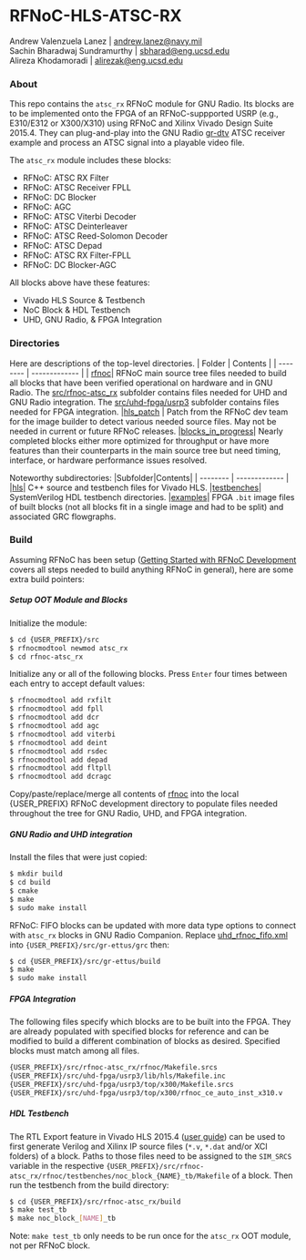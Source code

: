 # RFNoC-HLS-ATSC-RX

Andrew Valenzuela Lanez | <andrew.lanez@navy.mil>  
Sachin Bharadwaj Sundramurthy | <sbharad@eng.ucsd.edu>  
Alireza Khodamoradi | <alirezak@eng.ucsd.edu>

### About
This repo contains the ```atsc_rx``` RFNoC module for GNU Radio. Its blocks are to be implemented onto the FPGA of an RFNoC-suppported USRP (e.g., E310/E312 or X300/X310) using RFNoC and Xilinx Vivado Design Suite 2015.4. They can plug-and-play into the GNU Radio [gr-dtv] ATSC receiver example and process an ATSC signal into a playable video file.

The ```atsc_rx``` module includes these blocks:
- RFNoC: ATSC RX Filter
- RFNoC: ATSC Receiver FPLL
- RFNoC: DC Blocker
- RFNoC: AGC
- RFNoC: ATSC Viterbi Decoder
- RFNoC: ATSC Deinterleaver
- RFNoC: ATSC Reed-Solomon Decoder
- RFNoC: ATSC Depad
- RFNoC: ATSC RX Filter-FPLL
- RFNoC: DC Blocker-AGC

All blocks above have these features:
- Vivado HLS Source & Testbench
- NoC Block & HDL Testbench
- UHD, GNU Radio, & FPGA Integration

### Directories
Here are descriptions of the top-level directories.
| Folder | Contents |
| -------- | ------------- |
| [rfnoc]| RFNoC main source tree files needed to build all blocks that have been verified operational on hardware and in GNU Radio. The [src/rfnoc-atsc_rx] subfolder contains files needed for UHD and GNU Radio integration. The [src/uhd-fpga/usrp3] subfolder contains files needed for FPGA integration.
|[hls_patch] | Patch from the RFNoC dev team for the image builder to detect various needed source files. May not be needed in current or future RFNoC releases.
|[blocks\_in\_progress]| Nearly completed blocks either more optimized for throughput or have more features than their counterparts in the main source tree but need timing, interface, or hardware performance issues resolved.

Noteworthy subdirectories:
|Subfolder|Contents|
| -------- | ------------- |
|[hls]| C++ source and testbench files for Vivado HLS.
|[testbenches]| SystemVerilog HDL testbench directories.
|[examples]| FPGA ```.bit``` image files of built blocks (not all blocks fit in a single image and had to be split) and associated GRC flowgraphs.

### Build
Assuming RFNoC has been setup ([Getting Started with RFNoC Development][kb] covers all steps needed to build anything RFNoC in general), here are some extra build pointers:

##### Setup OOT Module and Blocks
Initialize the module:
```sh
$ cd {USER_PREFIX}/src
$ rfnocmodtool newmod atsc_rx
$ cd rfnoc-atsc_rx
```
Initialize any or all of the following blocks. Press ```Enter``` four times between each entry to accept default values:
```sh
$ rfnocmodtool add rxfilt
$ rfnocmodtool add fpll
$ rfnocmodtool add dcr
$ rfnocmodtool add agc
$ rfnocmodtool add viterbi
$ rfnocmodtool add deint
$ rfnocmodtool add rsdec
$ rfnocmodtool add depad
$ rfnocmodtool add fltpll
$ rfnocmodtool add dcragc
```

Copy/paste/replace/merge all contents of [rfnoc] into the local {USER_PREFIX} RFNoC development directory to populate files needed throughout the tree for GNU Radio, UHD, and FPGA integration.

##### GNU Radio and UHD integration
Install the files that were just copied:
```sh
$ mkdir build
$ cd build
$ cmake
$ make
$ sudo make install
```

RFNoC: FIFO blocks can be updated with more data type options to connect with ```atsc_rx``` blocks in GNU Radio Companion. Replace [uhd\_rfnoc\_fifo.xml] into ```{USER_PREFIX}/src/gr-ettus/grc``` then:
```sh
$ cd {USER_PREFIX}/src/gr-ettus/build
$ make
$ sudo make install
```

##### FPGA Integration
The following files specify which blocks are to be built into the FPGA. They are already populated with specified blocks for reference and can be modified to build a different combination of blocks as desired. Specified blocks must match among all files.
```sh
{USER_PREFIX}/src/rfnoc-atsc_rx/rfnoc/Makefile.srcs
{USER_PREFIX}/src/uhd-fpga/usrp3/lib/hls/Makefile.inc
{USER_PREFIX}/src/uhd-fpga/usrp3/top/x300/Makefile.srcs
{USER_PREFIX}/src/uhd-fpga/usrp3/top/x300/rfnoc_ce_auto_inst_x310.v
```


##### HDL Testbench
The RTL Export feature in Vivado HLS 2015.4 ([user guide][ug902]) can be used to first generate Verilog and Xilinx IP source files (```*.v```, ```*.dat``` and/or XCI folders) of a block. Paths to those files need to be assigned to the ```SIM_SRCS``` variable in the respective ```{USER_PREFIX}/src/rfnoc-atsc_rx/rfnoc/testbenches/noc_block_{NAME}_tb/Makefile``` of a block. Then run the testbench from the build directory:
```sh
$ cd {USER_PREFIX}/src/rfnoc-atsc_rx/build
$ make test_tb
$ make noc_block_[NAME]_tb
```
Note: ```make test_tb``` only needs to be run once for the ```atsc_rx``` OOT module, not per RFNoC block.



[gr-dtv]: <https://github.com/gnuradio/gnuradio/tree/master/gr-dtv/examples>

[rfnoc]: <https://github.com/Xilinx/RFNoC-HLS-ATSC-RX/tree/master/rfnoc>

[hls_patch]: <https://github.com/Xilinx/RFNoC-HLS-ATSC-RX/tree/master/hls_patch>

[blocks\_in\_progress]: <https://github.com/Xilinx/RFNoC-HLS-ATSC-RX/tree/master/blocks_in_progress>

[kb]: <http://kb.ettus.com/Getting_Started_with_RFNoC_Development>

[examples]: <https://github.com/Xilinx/RFNoC-HLS-ATSC-RX/tree/master/rfnoc/src/rfnoc-atsc_rx/examples>

[hls]: <https://github.com/Xilinx/RFNoC-HLS-ATSC-RX/tree/master/rfnoc/src/uhd-fpga/usrp3/lib/hls>

[testbenches]: <https://github.com/Xilinx/RFNoC-HLS-ATSC-RX/tree/master/rfnoc/src/rfnoc-atsc_rx/rfnoc/testbenches>

[src/rfnoc-atsc_rx]: <https://github.com/Xilinx/RFNoC-HLS-ATSC-RX/tree/master/rfnoc/src/rfnoc-atsc_rx>

[src/uhd-fpga/usrp3]: <https://github.com/Xilinx/RFNoC-HLS-ATSC-RX/tree/master/rfnoc/src/uhd-fpga/usrp3>

[uhd\_rfnoc\_fifo.xml]: <https://github.com/Xilinx/RFNoC-HLS-ATSC-RX/blob/master/rfnoc/uhd_rfnoc_fifo.xml>

[ug902]: <https://www.xilinx.com/support/documentation/sw_manuals/xilinx2015_4/ug902-vivado-high-level-synthesis.pdf>
